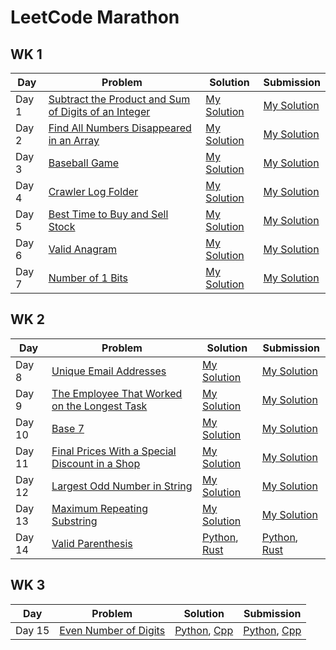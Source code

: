 # LeetCode Marathon
## WK 1
| Day  | Problem | Solution | Submission |
|------|------|------|------|
| Day 1  | [Subtract the Product and Sum of Digits of an Integer](https://leetcode.com/problems/subtract-the-product-and-sum-of-digits-of-an-integer/description/) | [My Solution](#)  | [My Solution](#) |
| Day 2  | [Find All Numbers Disappeared in an Array](https://leetcode.com/problems/find-all-numbers-disappeared-in-an-array/description/) | [My Solution](#)  | [My Solution](#) |
| Day 3  | [Baseball Game](https://leetcode.com/problems/baseball-game/description/) | [My Solution](#)  | [My Solution](#) |
| Day 4  | [Crawler Log Folder](https://leetcode.com/problems/crawler-log-folder/description/) | [My Solution](#)  | [My Solution](#) |
| Day 5  | [Best Time to Buy and Sell Stock](https://leetcode.com/problems/best-time-to-buy-and-sell-stock/description/) | [My Solution](#)  | [My Solution](#) |
| Day 6  | [Valid Anagram](https://leetcode.com/problems/valid-anagram/) | [My Solution](#)  | [My Solution](#) |
| Day 7  | [Number of 1 Bits](https://leetcode.com/problems/number-of-1-bits/description) | [My Solution](#)  | [My Solution](#) |

## WK 2
| Day  | Problem | Solution | Submission |
|------|------|------|------|
| Day 8  | [Unique Email Addresses](https://leetcode.com/problems/unique-email-addresses/description/) | [My Solution](#)  | [My Solution](#) |
| Day 9  | [The Employee That Worked on the Longest Task](https://leetcode.com/problems/the-employee-that-worked-on-the-longest-task/description/) | [My Solution](#)  | [My Solution](#) |
| Day 10 | [Base 7](https://leetcode.com/problems/base-7/description/) | [My Solution](#)  | [My Solution](#) |
| Day 11 | [Final Prices With a Special Discount in a Shop](https://leetcode.com/problems/final-prices-with-a-special-discount-in-a-shop/description/) | [My Solution](#)  | [My Solution](#) |
| Day 12 | [Largest Odd Number in String](https://leetcode.com/problems/largest-odd-number-in-string/description/) | [My Solution](#)  | [My Solution](#) |
| Day 13 | [Maximum Repeating Substring](https://leetcode.com/problems/maximum-repeating-substring/description/) | [My Solution](#)  | [My Solution](#) |
| Day 14 | [Valid Parenthesis](https://leetcode.com/problems/valid-parentheses/description/) | [Python](../_images/day-14.py.jpg), [Rust](../_images/day-14.rs.jpg) | [Python](../leetcode/day-14_valid_parenthesis.py), [Rust](../leetcode/day-14_valid_parenthesis.rs) |

## WK 3
| Day  | Problem | Solution | Submission |
|------|------|------|------|
| Day 15 | [Even Number of Digits ](https://leetcode.com/problems/find-numbers-with-even-number-of-digits/description/) | [Python](../_images/day-15.py.jpg), [Cpp](../_images/day-15.cpp.jpg) | [Python](../leetcode/day-15_even_digit_numbers.py), [Cpp](../leetcode/day-15_even_digit_numbers.cpp) |
